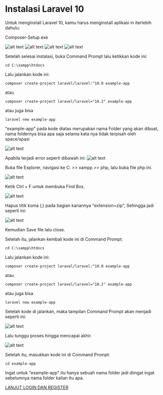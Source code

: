 # Instalasi Laravel 10

Untuk menginstall Laravel 10, kamu harus menginstall aplikasi in iterlebih dahulu:

Composer-Setup.exe

![alt text](https://github.com/AdamFirman8124/Pemateri/blob/main/Laravel%2010/assets/WhatsApp%20Image%202024-04-04%20at%2023.33.05_34312928.jpg)
![alt text](<WhatsApp Image 2024-04-04 at 23.33.21_98587363.jpg>)
![alt text](<WhatsApp Image 2024-04-04 at 23.33.35_a8ada862.jpg>)
![alt text](<WhatsApp Image 2024-04-04 at 23.33.45_aab02019.jpg>)

Setelah selesai instalasi, buka Command Prompt lalu ketikkan kode ini:

```
cd C:\xampp\htdocs
```
Lalu jalankan kode ini:
```
composer create-project laravel/laravel:^10.0 example-app
```
atau
```
composer create-project laravel/laravel="10.2" example-app
```
atau juga bisa
```
laravel new example-app
```

"example-app" pada kode diatas merupakan nama Folder yang akan dibuat, nama foldernya bisa apa saja selama kata nya tidak terpisah oleh space/spasi

![alt text](<WhatsApp Image 2024-04-04 at 23.35.47_5b455dee.jpg>)

Apabila terjadi error seperti dibawah ini:
![alt text](image-3.png)

Buka file Explorer, navigasi ke C: >> xampp >> php, lalu buka file php.ini.

![alt text](image-8.png)

Ketik Ctrl + F untuk membuka Find Box.

![alt text](image-1.png)

Hapus titik koma (;) pada bagian kanannya "extension=zip", Sehingga jadi seperti ini:

![alt text](image-2.png)

Kemudian Save file lalu close.

Setelah itu, jalankan kembali kode ini di Command Prompt:

```
cd C:\xampp\htdocs
```
Lalu jalankan kode ini:
```
composer create-project laravel/laravel:^10.0 example-app
```
atau
```
composer create-project laravel/laravel="10.2" example-app
```
atau juga bisa
```
laravel new example-app
```

Setelah kode di jalankan, maka tampilan Command Prompt akan menjadi seperti ini:

![alt text](image-4.png)

Lalu tunggu proses hingga mencapai akhir.

![alt text](image-5.png)

Setelah itu, masukkan kode ini di Command Prompt:

```
cd example-app
```
Ingat untuk "example-app" itu hanya sebuah nama folder jadi diingat ingat sebelumnya nama folder kalian itu apa.

[LANJUT LOGIN DAN REGISTER](https://github.com/AdamFirman8124/Pemateri/blob/main/Laravel%2010/MateriLoginRegister.md)
